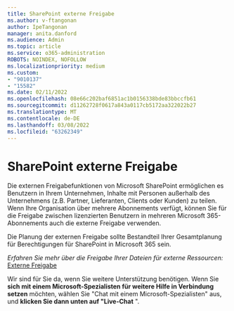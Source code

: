 ```yaml
---
title: SharePoint externe Freigabe
ms.author: v-ftangonan
author: IpeTangonan
manager: anita.danford
ms.audience: Admin
ms.topic: article
ms.service: o365-administration
ROBOTS: NOINDEX, NOFOLLOW
ms.localizationpriority: medium
ms.custom:
- "9010137"
- "15582"
ms.date: 02/11/2022
ms.openlocfilehash: 08e66c202baf6851ac1b0156338bde83bbccfb61
ms.sourcegitcommit: d11262728f0617a843a0117cb5172aa322022b27
ms.translationtype: MT
ms.contentlocale: de-DE
ms.lasthandoff: 03/08/2022
ms.locfileid: "63262349"
---
```

# <a name="sharepoint-external-sharing"></a>SharePoint externe Freigabe

Die externen Freigabefunktionen von Microsoft SharePoint ermöglichen es Benutzern in Ihrem Unternehmen, Inhalte mit Personen außerhalb des Unternehmens (z.B. Partner, Lieferanten, Clients oder Kunden) zu teilen. Wenn Ihre Organisation über mehrere Abonnements verfügt, können Sie für die Freigabe zwischen lizenzierten Benutzern in mehreren Microsoft 365-Abonnements auch die externe Freigabe verwenden.

Die Planung der externen Freigabe sollte Bestandteil Ihrer Gesamtplanung für Berechtigungen für SharePoint in Microsoft 365 sein.

*Erfahren Sie mehr über die Freigabe Ihrer Dateien für externe Ressourcen:*
 [Externe Freigabe](https://docs.microsoft.com/sharepoint/external-sharing-overview)

Wir sind für Sie da, wenn Sie weitere Unterstützung benötigen. Wenn Sie **sich mit einem Microsoft-Spezialisten für weitere Hilfe in Verbindung setzen** möchten, wählen Sie "Chat mit einem Microsoft-Spezialisten" aus, und **klicken Sie dann unten auf "Live-Chat** ".
